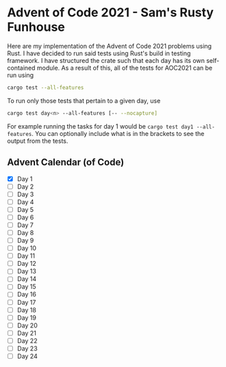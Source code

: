 # Advent of Code 2021 - Sam's Rusty Funhouse

Here are my implementation of the Advent of Code 2021 problems using Rust. I have decided to run said tests using Rust's build in testing framework. I have structured the crate such that each day has its own self-contained module. As a result of this, all of the tests for AOC2021 can be run using

```bash
cargo test --all-features
```

To run only those tests that pertain to a given day, use

```bash
cargo test day<n> --all-features [-- --nocapture]
```

For example running the tasks for day 1 would be `cargo test day1 --all-features`. You can optionally include what is in the brackets to see the output from the tests. 

## Advent Calendar (of Code)

- [x] Day 1
- [ ] Day 2
- [ ] Day 3
- [ ] Day 4
- [ ] Day 5
- [ ] Day 6
- [ ] Day 7
- [ ] Day 8 
- [ ] Day 9
- [ ] Day 10
- [ ] Day 11
- [ ] Day 12
- [ ] Day 13
- [ ] Day 14
- [ ] Day 15
- [ ] Day 16
- [ ] Day 17
- [ ] Day 18
- [ ] Day 19
- [ ] Day 20
- [ ] Day 21
- [ ] Day 22
- [ ] Day 23
- [ ] Day 24